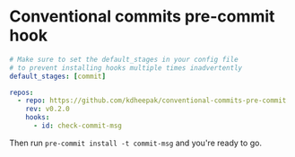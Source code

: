 # Conventional commits pre-commit hook

```yaml
# Make sure to set the default_stages in your config file
# to prevent installing hooks multiple times inadvertently
default_stages: [commit]

repos:
  - repo: https://github.com/kdheepak/conventional-commits-pre-commit
    rev: v0.2.0
    hooks:
      - id: check-commit-msg
```

Then run `pre-commit install -t commit-msg` and you're ready to go.
